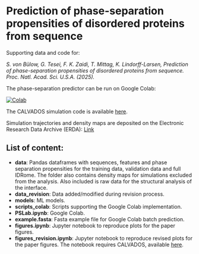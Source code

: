 # Prediction of phase-separation propensities of disordered proteins from sequence
Supporting data and code for:

*S. von Bülow, G. Tesei, F. K. Zaidi, T. Mittag, K. Lindorff-Larsen, Prediction of phase-separation propensities of disordered proteins from sequence. Proc. Natl. Acad. Sci. U.S.A. (2025).*

The phase-separation predictor can be run on Google Colab:

[![Colab](https://colab.research.google.com/assets/colab-badge.svg)](https://colab.research.google.com/github/KULL-Centre/_2024_buelow_PSpred/blob/main/PSLab.ipynb)

The CALVADOS simulation code is available [here](https://github.com/KULL-Centre/CALVADOS).

Simulation trajectories and density maps are deposited on the Electronic Research Data Archive (ERDA): [Link](doi.org/10.17894/ucph.e364274d-8094-4852-88ba-cb8985810a8d)

## List of content:
- **data**: Pandas dataframes with sequences, features and phase separation propensities for the training data, validation data and full IDRome. The folder also contains density maps for simulations excluded from the analysis. Also included is raw data for the structural analysis of the interface. 
- **data_revision**: Data added/modified during revision process.
- **models**: ML models.
- **scripts_colab**: Scripts supporting the Google Colab implementation.
- **PSLab.ipynb**: Google Colab.
- **example.fasta**: Fasta example file for Google Colab batch prediction.
- **figures.ipynb**: Jupyter notebook to reproduce plots for the paper figures.
- **figures_revision.ipynb**: Jupyter notebook to reproduce revised plots for the paper figures. The notebook requires CALVADOS, available [here](https://github.com/KULL-Centre/CALVADOS).
